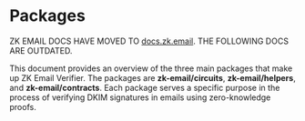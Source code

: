 # Packages

ZK EMAIL DOCS HAVE MOVED TO [docs.zk.email](https://docs.zk.email). THE FOLLOWING DOCS ARE OUTDATED.

This document provides an overview of the three main packages that make up ZK Email Verifier. The packages are **zk-email/circuits**, **zk-email/helpers**, and  **zk-email/contracts**. Each package serves a specific purpose in the process of verifying DKIM signatures in emails using zero-knowledge proofs.
